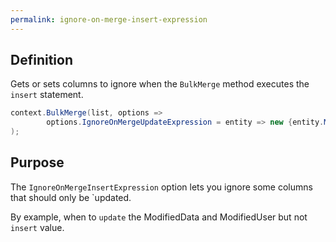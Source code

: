 ```yaml
---
permalink: ignore-on-merge-insert-expression
---
```


## Definition
Gets or sets columns to ignore when the `BulkMerge` method executes the `insert` statement.


```csharp
context.BulkMerge(list, options => 
        options.IgnoreOnMergeUpdateExpression = entity => new {entity.ModifiedDate, entity.ModifiedUser}
); 
```

## Purpose
The `IgnoreOnMergeInsertExpression` option lets you ignore some columns that should only be `updated.

By example, when to `update` the ModifiedData and ModifiedUser but not `insert` value.

